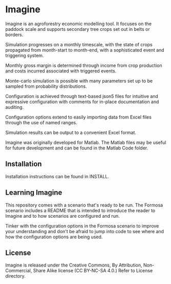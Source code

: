 # Imagine

Imagine is an agroforestry economic modelling tool. 
It focuses on the paddock scale and supports secondary tree crops 
set out in belts or borders. 

Simulation progresses on a monthly timescale, with the state of crops 
propagated from month-start to month-end, with a sophisticated event 
and triggering system.

Monthly gross margin is determined through income from crop 
production and costs incurred associated with triggered events.

Monte-carlo simulation is possible with many parameters set up to be 
sampled from probability distributions.

Configuration is achieved through text-based json5 files for intuitive
and expressive configuration with comments for in-place documentation 
and auditing.

Configuration options extend to easily importing data from Excel files
through the use of named ranges.

Simulation results can be output to a convenient Excel format.

Imagine was originally developed for Matlab. The Matlab files may be 
useful for future development and can be found in the Matlab Code folder. 

## Installation

Installation instructions can be found in INSTALL.

## Learning Imagine

This repository comes with a scenario that's ready to be run. The
Formosa scenario includes a README that is intended to introduce the 
reader to Imagine and to how scenarios are configured and run.

Tinker with the configuration options in the Formosa scenario to improve
your understanding and don't be afraid to jump into code to see 
where and how the configuration options are being used.

## License

Imagine is released under the Creative Commons, By Attribution, Non-Commercial, Share Alike license 
(CC BY-NC-SA 4.0.) Refer to License directory.

